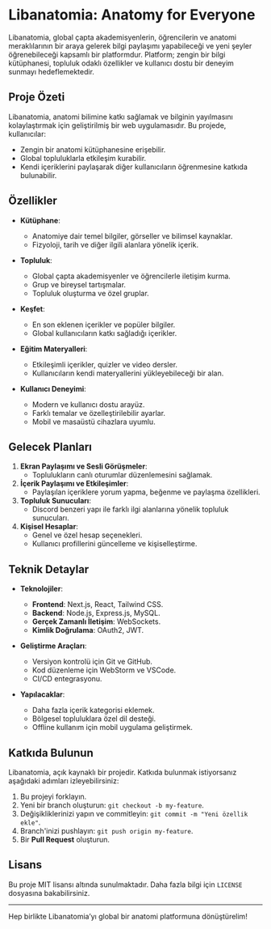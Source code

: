 # Libanatomia: Anatomy for Everyone

Libanatomia, global çapta akademisyenlerin, öğrencilerin ve anatomi meraklılarının bir araya gelerek bilgi paylaşımı yapabileceği ve yeni şeyler öğrenebileceği kapsamlı bir platformdur. Platform; zengin bir bilgi kütüphanesi, topluluk odaklı özellikler ve kullanıcı dostu bir deneyim sunmayı hedeflemektedir.

## Proje Özeti

Libanatomia, anatomi bilimine katkı sağlamak ve bilginin yayılmasını kolaylaştırmak için geliştirilmiş bir web uygulamasıdır.
Bu projede, kullanıcılar:
- Zengin bir anatomi kütüphanesine erişebilir.
- Global topluluklarla etkileşim kurabilir.
- Kendi içeriklerini paylaşarak diğer kullanıcıların öğrenmesine katkıda bulunabilir.

## Özellikler

- **Kütüphane**:
    - Anatomiye dair temel bilgiler, görseller ve bilimsel kaynaklar.
    - Fizyoloji, tarih ve diğer ilgili alanlara yönelik içerik.

- **Topluluk**:
    - Global çapta akademisyenler ve öğrencilerle iletişim kurma.
    - Grup ve bireysel tartışmalar.
    - Topluluk oluşturma ve özel gruplar.

- **Keşfet**:
    - En son eklenen içerikler ve popüler bilgiler.
    - Global kullanıcıların katkı sağladığı içerikler.

- **Eğitim Materyalleri**:
    - Etkileşimli içerikler, quizler ve video dersler.
    - Kullanıcıların kendi materyallerini yükleyebileceği bir alan.

- **Kullanıcı Deneyimi**:
    - Modern ve kullanıcı dostu arayüz.
    - Farklı temalar ve özelleştirilebilir ayarlar.
    - Mobil ve masaüstü cihazlara uyumlu.

## Gelecek Planları

1. **Ekran Paylaşımı ve Sesli Görüşmeler**:
    - Toplulukların canlı oturumlar düzenlemesini sağlamak.
2. **İçerik Paylaşımı ve Etkileşimler**:
    - Paylaşılan içeriklere yorum yapma, beğenme ve paylaşma özellikleri.
3. **Topluluk Sunucuları**:
    - Discord benzeri yapı ile farklı ilgi alanlarına yönelik topluluk sunucuları.
4. **Kişisel Hesaplar**:
    - Genel ve özel hesap seçenekleri.
    - Kullanıcı profillerini güncelleme ve kişiselleştirme.

## Teknik Detaylar

- **Teknolojiler**:
    - **Frontend**: Next.js, React, Tailwind CSS.
    - **Backend**: Node.js, Express.js, MySQL.
    - **Gerçek Zamanlı İletişim**: WebSockets.
    - **Kimlik Doğrulama**: OAuth2, JWT.

- **Geliştirme Araçları**:
    - Versiyon kontrolü için Git ve GitHub.
    - Kod düzenleme için WebStorm ve VSCode.
    - CI/CD entegrasyonu.

- **Yapılacaklar**:
    - Daha fazla içerik kategorisi eklemek.
    - Bölgesel topluluklara özel dil desteği.
    - Offline kullanım için mobil uygulama geliştirmek.

## Katkıda Bulunun

Libanatomia, açık kaynaklı bir projedir. Katkıda bulunmak istiyorsanız aşağıdaki adımları izleyebilirsiniz:
1. Bu projeyi forklayın.
2. Yeni bir branch oluşturun: `git checkout -b my-feature`.
3. Değişikliklerinizi yapın ve commitleyin: `git commit -m "Yeni özellik ekle"`.
4. Branch'inizi pushlayın: `git push origin my-feature`.
5. Bir **Pull Request** oluşturun.

## Lisans

Bu proje MIT lisansı altında sunulmaktadır. Daha fazla bilgi için `LICENSE` dosyasına bakabilirsiniz.

---

Hep birlikte Libanatomia’yı global bir anatomi platformuna dönüştürelim!
